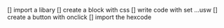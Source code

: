 [] import a libary
[] create a block with css
[] write code with set ...usw
[] create a button with onclick
[] import the hexcode
